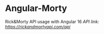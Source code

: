 # Angular-Morty
Rick&amp;Morty API usage with Angular 16
*API link: https://rickandmortyapi.com/api*
